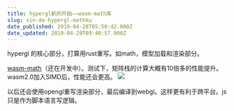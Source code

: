 ```yaml
---
title: hypergl新的开始——wasm-math库
slug: xin-de-hypergl-mathku
date_published: 2019-04-28T05:50:42.000Z
date_updated: 2019-04-29T09:40:57.000Z
---
```


hypergl 的核心部分，打算用rust重写。如math，模型加载和渲染部分。

[wasm-math](https://github.com/laopo001/wasm-math)（还在开发中）。测试下，矩阵栈的计算大概有10倍多的性能提升。wasm2.0加入SIMD后，性能还会更高。
![](/images/2019/04/QQ--20190429172826.png)

以后还会使用opengl重写渲染部分，最后编译到webgl。这样更有利于跨平台。js只是作为脚本语言写逻辑。
